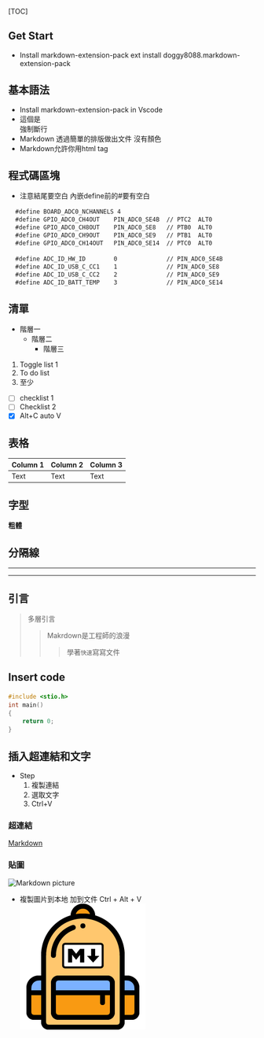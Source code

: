 [TOC]

## Get Start

- Install markdown-extension-pack
  ext install doggy8088.markdown-extension-pack

## 基本語法
- Install markdown-extension-pack in Vscode
- 這個是<br />強制斷行
- Markdown 透過簡單的排版做出文件 沒有顏色
- Markdown允許你用html tag

## 程式碼區塊
- 注意結尾要空白 內嵌define前的#要有空白
```c++{.line-numbers}
  #define BOARD_ADC0_NCHANNELS 4
  #define GPIO_ADC0_CH4OUT    PIN_ADC0_SE4B  // PTC2  ALT0
  #define GPIO_ADC0_CH8OUT    PIN_ADC0_SE8   // PTB0  ALT0
  #define GPIO_ADC0_CH9OUT    PIN_ADC0_SE9   // PTB1  ALT0
  #define GPIO_ADC0_CH14OUT   PIN_ADC0_SE14  // PTC0  ALT0

  #define ADC_ID_HW_ID        0              // PIN_ADC0_SE4B
  #define ADC_ID_USB_C_CC1    1              // PIN_ADC0_SE8
  #define ADC_ID_USB_C_CC2    2              // PIN_ADC0_SE9
  #define ADC_ID_BATT_TEMP    3              // PIN_ADC0_SE14
 ```

## 清單
- 階層一
  - 階層二
    - 階層三
1. Toggle list 1
1. To do list
2. 至少
- [ ] checklist 1
- [ ] Checklist 2
- [x] Alt+C auto V

## 表格
| Column 1 | Column 2 | Column 3 |
| -------- | -------- | -------- |
| Text     | Text     | Text     |

## 字型
**粗體**

## 分隔線
***
---

## 引言
> 多層引言
>> Makrdown是工程師的浪漫
>>> 學著`快速`寫寫文件

## Insert code
```C
#include <stio.h>
int main()
{
	return 0;
}
```

## 插入超連結和文字
- Step
  1. 複製連結
  2. 選取文字
  3. Ctrl+V
### 超連結
[Markdown](https://marketplace.visualstudio.com/items?itemName=doggy8088.markdown-extension-pack)

### 貼圖
![Markdown picture](https://doggy8088.gallerycdn.vsassets.io/extensions/doggy8088/markdown-extension-pack/0.4.0/1623816281527/Microsoft.VisualStudio.Services.Icons.Default)

- 複製圖片到本地 加到文件
Ctrl + Alt + V
 ![](res/2021-06-23-23-07-47.png)
